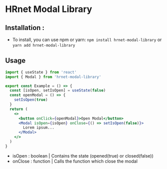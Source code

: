 # HRnet Modal Library

## Installation :

- To install, you can use npm or yarn: `npm install hrnet-modal-library` or `yarn add hrnet-modal-library`

## Usage

```jsx
import { useState } from 'react'
import { Modal } from 'hrnet-modal-library'

export const Example = () => {
  const [isOpen, setIsOpen] = useState(false)
  const openModal = () => {
    setIsOpen(true)
  }
  return (
    <>
      <button onClick={openModal}>Open Modal</button>
      <Modal isOpen={isOpen} onClose={() => setIsOpen(false)}>
        Lorem ipsum...
      </Modal>
    </>
  )
}
```

- isOpen : boolean | Contains the state (opened(true) or closed(false))
- onClose : function | Calls the function which close the modal
